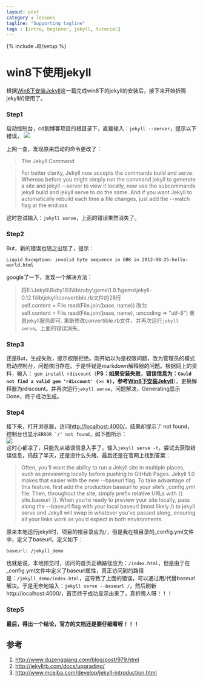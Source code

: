```yaml
---
layout: post
category : lessons
tagline: "Supporting tagline"
tags : [intro, beginner, jekyll, tutorial]
---
```

{% include JB/setup %}


# win8下使用jekyll

根据[Win8下安装Jekyll](http://www.baidu.com/)这一篇完成win8下的jekyll的安装后，接下来开始折腾jekyll的使用了。  

### Step1  

启动控制台，cd到博客项目的根目录下，直接输入：`jekyll --server`，提示以下错误，
![](http://ww3.sinaimg.cn/large/6321ab24gw1e6downzfeej20hs02kmx9.jpg)  

上网一查，发现原来启动的命令更改了：
>The Jekyll Command

>For better clarity, Jekyll now accepts the commands build and serve. Whereas before you might simply run the command jekyll to generate a site and jekyll --server to view it locally, now use the subcommands jekyll build and jekyll serve to do the same. And if you want Jekyll to automatically rebuild each time a file changes, just add the --watch flag at the end.sss  

这时尝试输入：`jekyll serve`，上面的错误果然消失了。  
  
### Step2 

But，新的错误也随之出现了，提示：  

    Liquid Exception: invalid byte sequence in GBK in 2012-08-25-hello-world.html
google了一下，发现一个解决方法：
>将E:\Jekyll\Ruby193\lib\ruby\gems\1.9.1\gems\jekyll-0.12.1\lib\jekyll\convertible.rb文件的28行  
self.content = File.read(File.join(base, name))
改为  
self.content = File.read(File.join(base, name), :encoding => "utf-8")
重启jekyll服务即可.
果断修改convertible.rb文件，并再次运行`jekyll serve`。上面的错误消失。

### Step3  

还是But，生成失败，提示权限拒绝。刚开始以为是权限问题，改为管理员的模式启动控制台，问题依旧存在。于是怀疑是markdown解释器的问题。根据网上的资料，输入： `gem install rdiscount`（**PS：如果安装失败，错误信息为：`Could not find a valid gem 'rdiscount' (>= 0)`，参考[Win8下安装Jekyll](http://www.baidu.com/)**），更换解释器为rdiscount。并再次运行`jekyll serve`，问题解决，Generating显示Done，终于成功生成。  

### Step4  

接下来，打开浏览器，访问<http://localhost:4000/>，结果却提示\`/' not found，控制台也显示``ERROR `/' not found``，如下图所示：  
![](http://ww4.sinaimg.cn/large/6321ab24gw1e6doie7hp8j20az03j0sp.jpg)  
这时心都凉了，只能先从错误信息入手了。输入`jekyll serve -t`，尝试去获取错误信息，捣鼓了半天，还是没什么头绪，最后还是在官网上找到答案：
>Often, you’ll want the ability to run a Jekyll site in multiple places, such as previewing locally before pushing to GitHub Pages. Jekyll 1.0 makes that easier with the new --baseurl flag. To take advantage of this feature, first add the production baseurl to your site’s \_config.yml file. Then, throughout the site, simply prefix relative URLs with {{ site.baseurl }}. When you’re ready to preview your site locally, pass along the --baseurl flag with your local baseurl (most likely /) to jekyll serve and Jekyll will swap in whatever you’ve passed along, ensuring all your links work as you’d expect in both environments.  

原来本地运行jekyll时，项目的根目录应为`/`，但是我在根目录的_config.yml文件中，定义了baseurl，定义如下：  

    baseurl: /jekyll_demo
也就是说，本地预览时，访问的首页正确路径应为：`/index.html`，但是由于在_config.yml文件中定义了baseurl属性，真正访问到的路径是：`/jekyll_demo/index.html`，这导致了上面的错误，可以通过用/代替baseurl解决。于是无奈地输入：`jekyll serve --baseurl /`，然后刷新http://localhost:4000/，首页终于成功显示出来了，真折腾人呀！！！    
### Step5

**最后，得出一个结论，官方的文档还是要仔细看呀！！！**

## 参考

1. <http://www.duzengqiang.com/blog/post/979.html>
2. <http://jekyllrb.com/docs/upgrading/>
3. <http://www.mceiba.com/develop/jekyll-introduction.html>